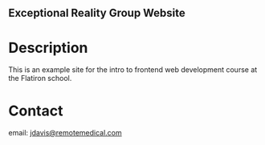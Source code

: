 Exceptional Reality Group Website
---

# Description

This is an example site for the intro to frontend web development course at the Flatiron school.

# Contact

email: jdavis@remotemedical.com

